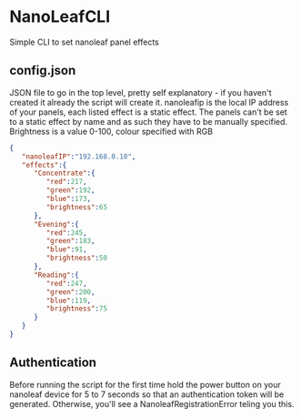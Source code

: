 # NanoLeafCLI
Simple CLI to set nanoleaf panel effects

## config.json
JSON file to go in the top level, pretty self explanatory - if you haven't created it already the script will create it.
nanoleafip is the local IP address of your panels, each listed effect is a static effect.
The panels can't be set to a static effect by name and as such they have to be manually specified.
Brightness is a value 0-100, colour specified with RGB
```json
{
   "nanoleafIP":"192.168.0.10",
   "effects":{
      "Concentrate":{
         "red":217,
         "green":192,
         "blue":173,
         "brightness":65
      },
      "Evening":{
         "red":245,
         "green":183,
         "blue":91,
         "brightness":50
      },
      "Reading":{
         "red":247,
         "green":200,
         "blue":119,
         "brightness":75
      }
   }
}
```
## Authentication
Before running the script for the first time hold the power button on your nanoleaf device for 5 to 7 seconds so that an authentication token will be generated.
Otherwise, you'll see a NanoleafRegistrationError teling you this.
